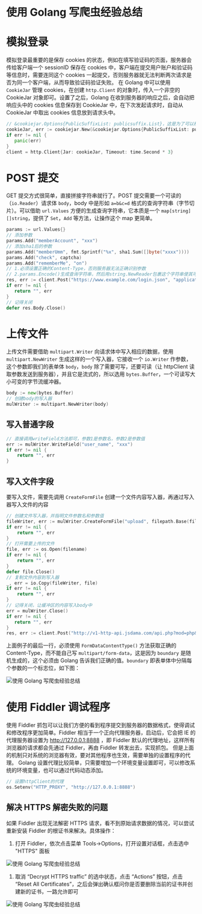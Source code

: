 # 使用 Golang 写爬虫经验总结

# 模拟登录

模拟登录最重要的是保存 cookies 的状态，例如在填写验证码的页面，服务器会传给客户端一个 sessionID 保存在 cookies 中，客户端在提交用户账户和验证码等信息时，需要连同这个 cookies 一起提交，否则服务器就无法判断两次请求是否为同一个客户端，从而导致验证码验证失败。
在 Golang 中可以使用 `CookieJar` 管理 cookies，在创建 `http.Client` 的对象时，传入一个非空的 CookieJar 对象即可。设置了之后，Golang 在收到服务器的响应之后，会自动把响应头中的 cookies 信息保存到 CookieJar 中，在下次发起请求时，自动从 CookieJar 中取出 cookies 信息放到请求头中。

```go
// &cookiejar.Options{PublicSuffixList: publicsuffix.List}，这是为了可以根据域名安全地设置cookies
cookieJar, err := cookiejar.New(&cookiejar.Options{PublicSuffixList: publicsuffix.List})
if err != nil {
   panic(err)
}
client = http.Client{Jar: cookieJar, Timeout: time.Second * 3}
```

# POST 提交

GET 提交方式很简单，直接拼接字符串就行了。POST 提交需要一个可读的（`io.Reader`）请求体 `body`，body 中是形如 `a=b&c=d` 格式的查询字符串（字节切片）。可以借助 `url.Values` 方便的生成查询字符串，它本质是一个 `map[string][]string`，提供了 `Set`，`Add` 等方法，让操作这个 map 更简单。

```go
params := url.Values{}
// 添加参数
params.Add("memberAccount", "xxx")
// 添加sha1后的参数
params.Add("memberUmm", fmt.Sprintf("%x", sha1.Sum([]byte("xxxx"))))
params.Add("check", captcha)
params.Add("rememberMe", "on")
// 1.必须设置正确的Content-Type，否则服务器无法正确识别参数
// 2.params.Encode()生成查询字符串，然后用string.NewReader包裹这个字符串使其可读
res, err := client.Post("https://www.example.com/login.json", "application/x-www-form-urlencoded", strings.NewReader(params.Encode()))
if err != nil {
   return "", err
}
// 记得关闭
defer res.Body.Close()
```

# 上传文件

上传文件需要借助 `multipart.Writer` 向请求体中写入相应的数据，使用 `multipart.NewWriter` 生成这样的一个写入器，它接收一个 `io.Writer` 作参数，这个参数即我们的表单体 `body`，`body` 除了需要可写，还要可读（让 httpClient 读取参数发送到服务器），并且它是流式的，所以选用 `bytes.Buffer`，一个可读写大小可变的字节流缓冲器。

```go
body := new(bytes.Buffer)
// 创建body的写入器
mulWriter := multipart.NewWriter(body)
```

## 写入普通字段

```go
// 直接调用writeField方法即可，参数1是参数名，参数2是参数值
err := mulWriter.WriteField("user_name", "xxx")
if err != nil {
    return "", err
}
```

## 写入文件字段

要写入文件，需要先调用 `CreateFormFile` 创建一个文件内容写入器，再通过写入器写入文件的内容

```go
// 创建文件写入器，并指明文件参数名和参数值
fileWriter, err := mulWriter.CreateFormFile("upload", filepath.Base(filename))
if err != nil {
    return "", err
}
// 打开需要上传的文件
file, err := os.Open(filename)
if err != nil {
    return "", err
}
defer file.Close()
// 复制文件内容到写入器
_, err = io.Copy(fileWriter, file)
if err != nil {
    return "", err
}
// 记得关闭，让缓冲区的内容写入body中
err = mulWriter.Close()
if err != nil {
   return "", err
}
res, err := client.Post("http://v1-http-api.jsdama.com/api.php?mod=php&act=upload", mulWriter.FormDataContentType(), body)
```

上面例子的最后一行，必须使用 `FormDataContentType()` 方法获取正确的 Content-Type，而不能自己写 `multipart/form-data`，这是因为 `boundary` 是随机生成的，这个必须由 Golang 告诉我们正确的值。`boundary` 即表单体中分隔每个参数的一个标志位，如下图：

![使用 Golang 写爬虫经验总结](https://cdn.learnku.com/uploads/images/201908/08/34745/dP825LrUvR.png!large)

# 使用 Fiddler 调试程序

使用 Fiddler 抓包可以让我们方便的看到程序提交到服务器的数据格式，使得调试和修改程序更加简单。Fiddler 相当于一个正向代理服务器，启动后，它会把 IE 的代理服务器设置为 http://127.0.0.1:8888 ，即 Fiddler 默认的代理地址，这样所有浏览器的请求都会先通过 Fiddler，再由 Fiddler 转发出去，实现抓包。
但是上面的机制只对系统的浏览器有效，要对其他程序也生效，需要单独的设置程序的代理。
Golang 设置代理比较简单，只需要增加一个环境变量设置即可，可以修改系统的环境变量，也可以通过代码动态添加。

```go
// 设置httpClient的代理
os.Setenv("HTTP_PROXY", "http://127.0.0.1:8888")
```

## 解决 HTTPS 解密失败的问题

如果 Fiddler 出现无法解密 HTTPS 请求，看不到原始请求数据的情况，可以尝试重新安装 Fiddler 的根证书来解决。具体操作：

1. 打开 Fiddler，依次点击菜单 Tools->Options，打开设置对话框，点击选中 "HTTPS" 面板

![使用 Golang 写爬虫经验总结](https://cdn.learnku.com/uploads/images/201908/08/34745/eF0GrRLATV.png!large)

1. 取消 “Decrypt HTTPS traffic” 的选中状态，点击 “Actions” 按钮，点击 “Reset All Certificates”，之后会弹出确认框问你是否要删除当前的证书并创建新的证书，一路允许即可

![使用 Golang 写爬虫经验总结](https://cdn.learnku.com/uploads/images/201908/08/34745/74iw26Ee4c.png!large)